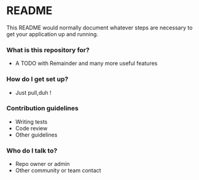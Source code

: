 # README #

This README would normally document whatever steps are necessary to get your application up and running.

### What is this repository for? ###

* A TODO with Remainder and many more useful features

### How do I get set up? ###

* Just pull,duh !

### Contribution guidelines ###

* Writing tests
* Code review
* Other guidelines

### Who do I talk to? ###

* Repo owner or admin
* Other community or team contact